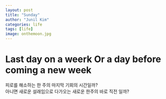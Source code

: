 ```yaml
---
layout: post
title: "Sunday"
author: "Junil Kim"
categories: life
tags: [life]
image: onthemoon.jpg
---
```


# Last day on a weerk Or a day before coming a new week

피로를 해소하는 한 주의 마지막 기회의 시간일까?    
아니면 새로운 설래임으로 다가오는 새로운 한주의 바로 직전 일까?

